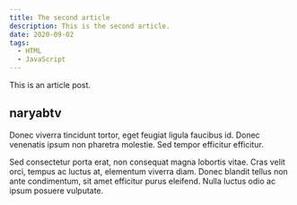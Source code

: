 ```yaml
---
title: The second article
description: This is the second article.
date: 2020-09-02
tags:
  - HTML
  - JavaScript
---
```

This is an article post.

## naryabtv

Donec viverra tincidunt tortor, eget feugiat ligula faucibus id. Donec venenatis ipsum non pharetra molestie. Sed tempor efficitur efficitur.

Sed consectetur porta erat, non consequat magna lobortis vitae. Cras velit orci, tempus ac luctus at, elementum viverra diam. Donec blandit tellus non ante condimentum, sit amet efficitur purus eleifend. Nulla luctus odio ac ipsum posuere vulputate.
